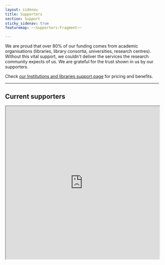 ```yaml
---
layout: sidenav
title: Supporters
section: Support
sticky_sidenav: true
featuremap: ~~Supporters:Fragment~~

---
```


We are proud that over 80% of our funding comes from academic organisations (libraries, library consortia, universities, research centres). Without this vital support, we couldn't deliver the services the research community expects of us. We are grateful for the trust shown in us by our supporters.

Check [our Institutions and libraries support page](/support/) for pricing and benefits.

---

## Current supporters

<iframe width="100%" height="500px" src="https://docs.google.com/spreadsheets/d/e/2PACX-1vTDaU4fg-uZbQmpBirJZJiqTMw7ekYcZW07yohtXp2n0eBT3BWEmFrY2xxG2c1bAKEnnJIeMrYuhZ3z/pubhtml?widget=true&amp;headers=false"></iframe>
